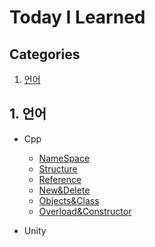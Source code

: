 # Today I Learned
## Categories
1. [언어](#언어)   

## 1. 언어
* Cpp
    * [NameSpace](Language/C%2B%2B/namespace.md)   
    * [Structure](Language/C%2B%2B/structure.md)
    * [Reference](Language/C%2B%2B/reference.md)
    * [New&Delete](Language/C++/new_delete.md)
    * [Objects&Class](Language/C++/objects_class.md)
    * [Overload&Constructor](Language/C++/overload_constructor.md)


* Unity